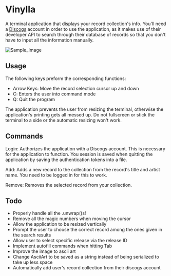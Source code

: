 # Vinylla

A terminal application that displays your record collection's info. You'll need a [Discogs](https://www.discogs.com/) account in order to use the application, as it makes use of their developer API to search through their database of records so that you don't have to input all the information manually.

![Sample_Image](/home/pablo/.config/Typora/typora-user-images/image-20220806205120429.png)



## Usage

The following keys preform the corresponding functions:

* Arrow Keys: Move the record selection cursor up and down
* C: Enters the user into command mode
* Q: Quit the program

The application prevents the user from resizing the terminal, otherwise the application's printing gets all messed up. Do not fullscreen or stick the terminal to a side or the automatic resizing won't work.



## Commands

Login: Authorizes the application with a Discogs account. This is necessary for the application to function. You session is saved when quitting the application by saving the authentication tokens into a file.

Add: Adds a new record to the collection from the record's title and artist name. You need to be logged in for this to work.

Remove: Removes the selected record from your collection.




## Todo

* Properly handle all the .unwrap()s!
* Remove all the magic numbers when moving the cursor
* Allow the application to be resized vertically
* Prompt the user to choose the correct record among the ones given in the search results
* Allow user to select specific release via the release ID
* Implement autofill commands when hitting Tab
* Improve the image to ascii art
* Change AsciiArt to be saved as a string instead of being serialized to take up less space
* Automatically add user's record collection from their discogs account
